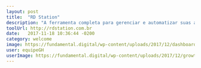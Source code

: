 ```yaml
---
layout: post
title:  "RD Station"
description: "A ferramenta completa para gerenciar e automatizar suas ações de Marketing Digital."
toolUrl: http://rdstation.com.br
date:   2017-11-18 10:36:44 -0200
category: welcome
image: https://fundamental.digital/wp-content/uploads/2017/12/dashboard-rd-station.gif
user: equipeGH
userImage: https://fundamental.digital/wp-content/uploads/2017/12/growth-4.png
---
```


